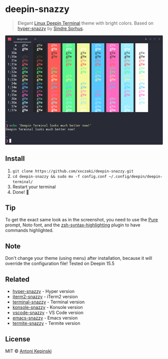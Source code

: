 # deepin-snazzy

> Elegant [Linux Deepin Terminal](https://www.deepin.org/en/2016/09/22/deepin-terminal-v2-0-released-all-can-be-done-in-terminal/) theme with bright colors. Based on [hyper-snazzy](https://github.com/sindresorhus/hyper-snazzy/) by [Sindre Sorhus](https://sindresorhus.com).

![Screenshot](screenshot.png)


## Install

1) `git clone https://github.com/xxczaki/deepin-snazzy.git`
2) `cd deepin-snazzy && sudo mv -f config.conf ~/.config/deepin/deepin-terminal/`
3) Restart your terminal
4) Done! :unicorn:

## Tip

To get the exact same look as in the screenshot, you need to use the [Pure](https://github.com/sindresorhus/pure) prompt, Noto font, and the [zsh-syntax-highlighting](https://github.com/zsh-users/zsh-syntax-highlighting) plugin to have commands highlighted.

## Note

Don't change your theme (using menu) after installation, because it will override the configuration file!
Tested on Deepin 15.5


## Related

- [hyper-snazzy](https://github.com/sindresorhus/hyper-snazzy) - Hyper version
- [iterm2-snazzy](https://github.com/sindresorhus/iterm2-snazzy) - iTerm2 version
- [terminal-snazzy](https://github.com/sindresorhus/terminal-snazzy) - Terminal version
- [konsole-snazzy](https://github.com/miedzinski/konsole-snazzy) - Konsole version
- [vscode-snazzy](https://github.com/Tyriar/vscode-snazzy) - VS Code version
- [emacs-snazzy](https://github.com/weijiangan/emacs-snazzy) - Emacs version
- [termite-snazzy](https://github.com/kbobrowski/termite-snazzy) - Termite version


## License

MIT © [Antoni Kepinski](https://akepinski.me)
